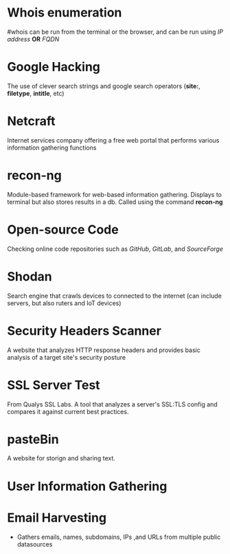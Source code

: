 # Whois enumeration
 #whois can be run from the terminal or the browser, and can be run using *IP address* **OR** *FQDN*

# Google Hacking 
The use of clever search strings and google search operators (**site:**, **filetype**, **intitle**, etc)

# Netcraft
Internet services company offering a  free web portal that performs various information gathering functions

# recon-ng
Module-based framework for web-based information gathering. Displays to terminal but also stores results in a db.  Called using the command **recon-ng**

# Open-source Code
Checking online code repositories such as *GitHub*, *GitLab*, and *SourceForge*

# Shodan 
Search engine that crawls devices to connected to the internet (can include servers, but also ruters and IoT devices)

# Security Headers Scanner
A website that analyzes HTTP response headers and provides basic analysis of a target site's security posture

# SSL Server Test
From Qualys SSL Labs.  A tool that analyzes a server's SSL:TLS config and compares it against current best practices.

# pasteBin
A website for storign and sharing text.

# User Information Gathering
# Email Harvesting
- Gathers emails, names, subdomains, IPs ,and URLs from multiple public datasources

